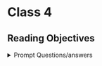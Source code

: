 # Class 4

## Reading Objectives

<details markdown="block"><summary>Prompt Questions/answers</summary>

## Learn HTML

### 1. To create a basic link, we wrap text or other content inside what element?

An `<a>` or anchor element. it takes an href attribute which is the url the link will point to.

### 2.The href attribute contains what information?

The href attribute contains the url or web address the link will point to.

### 3.What are some ways we can ensure links on our pages are accessible to all readers?

By providing descriptive link text, clear and meaningful urls, test links with a keyboard, avoid broken links, repeating url text in the description, cutting out links or links to, keep the link text as short as possible, minimize instances where multiple copies of the same text link to multiple places.

## CSS Layout

### 4. What is meant by “normal flow”? What are a few differences between block-level and inline elements?

Normal flow refers to the default layout of elements on a webpage. Block elements appear one below the other, and inline elements appear one beside the other. Block level use 100% of their parent container and their height is determined by the content they contain. In line have a width determined by the content they contain, and their height is limited to the height of thier content. Block  elemeents always start with a new line break. Blocks can have specified width and height, while inline cannot have a specified height.

### 6. ___ positioning is the default for every html element

Static

### 7. Name a few advantages to using absolute positioning on an element

It allows you to create isolated UI features that don't interfere with the layout of other elements on the page, features like popup information boxes, control menus, rollover panels, and other ui features that can be dragged and dropped on the page. You also get precise conttrol, more complex layouts, and sticky elements.

### 8. What is a key difference between fixed positioning and absolute positioning?

How the positioned elements behave in relation to the viewport and surrounding elements on the page. In fixed the position is set relative to the viewport and remains in the same position on the screen no matter what. In absolute it is relative to the nearly positioned anscestor element or the initial containing block.

## Learn JS

### 1. Describe the difference between a function declaration and a function invocation

A function declaration is defining the function, evoking it is calling it.

### 2. What is the difference between a parameter and an argument?

The parameter is the placeholder within the function that holds the values or arguments we pass in. The argument is the value we pass into the function when we call it.

</details>
